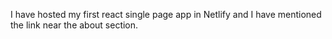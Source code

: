 I have hosted my first react single page app in Netlify and I have mentioned the link near the about section.
